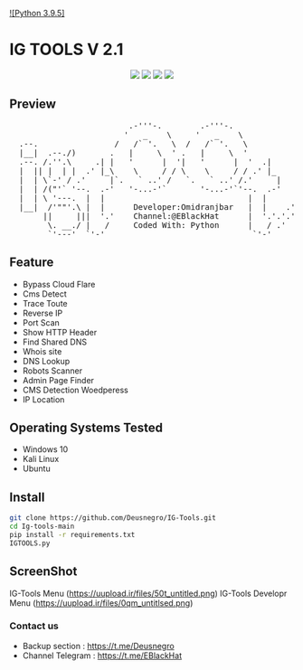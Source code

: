 [![Python 3.9.5]](http://www.python.org/download/) 


# IG TOOLS V 2.1

<p align="center">
  <img src="https://img.shields.io/badge/NAME%20TOOL-IGTOOLS-red"/>
  <img src="https://img.shields.io/badge/CODED%20WITH-PYTHON-%233572A5"/>
   <img src="https://img.shields.io/badge/MADE%20IN-IRAN-Green"/>
  <img src="https://img.shields.io/badge/Tool Information Gathering Write With Python%20-.-blue"/>
  
</p>

## Preview
<pre>
                         .-'''-.        .-'''-.
                        '   _    \     '   _    \
  .--.                /   /` '.   \  /   /` '.   \
  |__|  .--./)       .   |     \  ' .   |     \  '
  .--. /.''.\     .| |   '      |  '|   '      |  '  .|
  |  || |  | |  .' |_\    \     / / \    \     / / .' |_
  |  | \`-' / .'     |`.   ` ..' /   `.   ` ..' /.'     |       _
  |  | /("'` '--.  .-'   '-...-'`       '-...-'`'--.  .-'     .' |
  |  | \ '---.  |  |                              |  |      .   | /
  |__|  /'""'.\ |  |      Developer:Omidranjbar   |  |    .'.'| |//
       ||     |||  '.'    Channel:@EBlackHat      |  '.'.'.'.-'  /
        \. __./ |   /     Coded With: Python      |   / .'   \_.'
        `'---'  `'-'                               `'-'
</pre>

## Feature
- Bypass Cloud Flare
- Cms Detect
- Trace Toute
- Reverse IP
- Port Scan
- Show HTTP Header
- Find Shared DNS
- Whois site
- DNS Lookup
- Robots Scanner
- Admin Page Finder
- CMS Detection Woedperess
- IP Location

## Operating Systems Tested
- Windows 10
- Kali Linux
- Ubuntu


## Install
```bash
git clone https://github.com/Deusnegro/IG-Tools.git
cd Ig-tools-main
pip install -r requirements.txt
IGTOOLS.py 
```

## ScreenShot
IG-Tools Menu (https://uupload.ir/files/50t_untitled.png)
IG-Tools Developr Menu (https://uupload.ir/files/0qm_untitlsed.png)


### Contact us
- Backup section : https://t.me/Deusnegro
- Channel Telegram : https://t.me/EBlackHat
